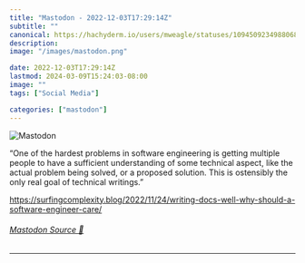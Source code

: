 ```yaml
---
title: "Mastodon - 2022-12-03T17:29:14Z"
subtitle: ""
canonical: https://hachyderm.io/users/mweagle/statuses/109450923498806898
description:
image: "/images/mastodon.png"

date: 2022-12-03T17:29:14Z
lastmod: 2024-03-09T15:24:03-08:00
image: ""
tags: ["Social Media"]

categories: ["mastodon"]
---
```

![Mastodon](/images/mastodon.png)

<p>“One of the hardest problems in software engineering is getting multiple people to have a sufficient understanding of some technical aspect, like the actual problem being solved, or a proposed solution. This is ostensibly the only real goal of technical writings.”</p><p><a href="https://surfingcomplexity.blog/2022/11/24/writing-docs-well-why-should-a-software-engineer-care/" target="_blank" rel="nofollow noopener noreferrer" translate="no"><span class="invisible">https://</span><span class="ellipsis">surfingcomplexity.blog/2022/11</span><span class="invisible">/24/writing-docs-well-why-should-a-software-engineer-care/</span></a></p>


###### [Mastodon Source 🐘](https://hachyderm.io/@mweagle/109450923498806898)

___
